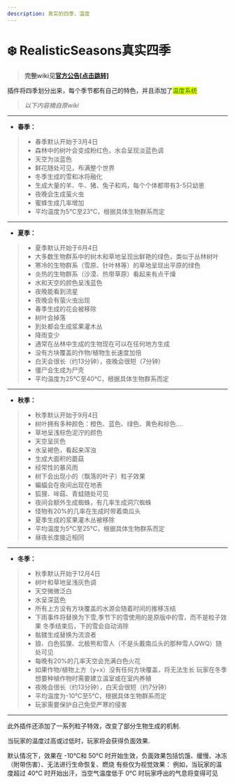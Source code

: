 ```yaml
---
description: 真实的四季，温度
---
```


# ❄️ RealisticSeasons真实四季

> **完整wiki见**[**官方公告\[点击跳转\]**](https://molasheyu.gitbook.io/realisticseasons-wiki-chinese)

插件将四季划分出来，每个季节都有自己的特色，并且添加了<mark style="color:green;">温度系统</mark>

> _以下内容摘自原wiki_

***

* **春季：**

> * 春季默认开始于3月4日
> * 森林中的树叶会变成粉红色，水会呈现淡蓝色调
> * 天空为淡蓝色
> * 鲜花随处可见，布满整个世界
> * 冬季生成的雪和冰将融化
> * 生成大量的羊、牛、猪、兔子和鸡，每个个体都带有3-5只幼崽
> * 夜晚会生成萤火虫
> * 蜜蜂生成几率增加
> * 平均温度为5°C至23°C，根据具体生物群系而定

***

* **夏季：**

> * 夏季默认开始于6月4日
> * 大多数生物群系中的树木和草地呈现出鲜艳的绿色，类似于丛林树叶
> * 寒冷的生物群系（雪原、针叶林等）的草地呈现出平原的绿色
> * 炎热的生物群系（沙漠、热带草原）看起来有点干燥
> * 水和天空的颜色呈浅蓝色
> * 夜晚能看到流星
> * 夜晚会有萤火虫出现
> * 春季生成的花会被移除
> * 树叶会掉落
> * 到处都会生成浆果灌木丛
> * 降雨变少
> * 通常在丛林中生成的生物现在可以在任何地方生成
> * 没有方块覆盖的作物/植物生长速度加倍
> * 白天会很长（约13分钟），夜晚会很短（7分钟）
> * 僵尸会生成为尸壳
> * 平均温度为25°C至40°C，根据具体生物群系而定

***

* **秋季：**

> * 秋季默认开始于9月4日
> * 树叶拥有多种颜色：橙色、蓝色、绿色、黄色和棕色....
> * 草地呈浅棕色泥泞的颜色
> * 天空呈灰色
> * 水呈褐色，看起来浑浊
> * 生成大面积的蘑菇
> * 经常性的暴风雨
> * 树下会出现小的（飘落的叶子）粒子效果
> * 蝙蝠会在夜间出现在地表
> * 狐狸、哞菇、青蛙随处可见
> * 夜间会额外生成蜘蛛，有几率生成洞穴蜘蛛
> * 怪物有20%的几率在生成时带着南瓜头
> * 夏季生成的浆果灌木丛被移除
> * 平均温度为5°C至25°C，根据具体生物群系而定
> * 昼夜长度接近相同

***

* **冬季：**

> * 秋季默认开始于12月4日
> * 树叶和草地呈浅灰色调
> * 天空微微泛白
> * 水呈深蓝色
> * 所有上方没有方块覆盖的水源会随着时间的推移冻结
> * 下雨事件将替换为下雪,季节下的雪使用的是原版中的雪，而不是粒子效果 冬季结束后，下的雪会自动消除
> * 骷髅生成替换为流浪者
> * 狼、白色狐狸、北极熊和雪人（不是头戴南瓜头的那种雪人QWQ）随处可见
> * 每晚有20%的几率天空会充满白色火花
> * 如果作物/植物上方（y+x）没有任何方块覆盖，将无法生长 玩家在冬季想要种植作物时需要建立温室或在室内养殖
> * 夜晚会很长（约13分钟），白天会很短（约7分钟）
> * 平均温度为-10°C至5°C，根据具体生物群系而定
> * 玩家需要保护自己免受严寒的侵害

***

此外插件还添加了一系列粒子特效，改变了部分生物生成的机制.

当玩家的温度过高或过低时，玩家将会获得负面效果.

默认情况下，效果在 -10°C和 50°C 时开始生效，负面效果包括饥饿、缓慢、冰冻（附带伤害）、无法进行生命恢复、燃烧 有些仅为视觉效果： 例如，当玩家的温度超过 40°C 时开始出汗，当空气温度低于 0°C 时玩家呼出的气息将变得可见
